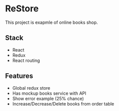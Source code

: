 # ReStore

This project is exapmle of online books shop.

## Stack

- React
- Redux
- React routing

## Features

- Global redux store
- Has mockup books service with API
- Show error example (25% chance)
- Increase/Decrease/Delete books from order table
